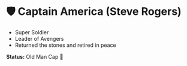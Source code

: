 # 🛡️ Captain America (Steve Rogers)

- Super Soldier
- Leader of Avengers
- Returned the stones and retired in peace

**Status:** Old Man Cap 🧓
